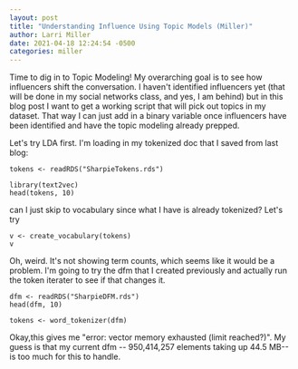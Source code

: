 ```yaml
---
layout: post
title: "Understanding Influence Using Topic Models (Miller)"
author: Larri Miller
date: 2021-04-18 12:24:54 -0500
categories: miller
---
```



Time to dig in to Topic Modeling! My overarching goal is to see how influencers shift the conversation. I haven't identified influencers yet (that will be done in my social networks class, and yes, I am behind) but in this blog post I want to get a working script that will pick out topics in my dataset. That way I can just add in a binary variable once influencers have been identified and have the topic modeling already prepped.

Let's try LDA first. I'm loading in my tokenized doc that I saved from last blog:
```
tokens <- readRDS("SharpieTokens.rds")
```

```
library(text2vec)
head(tokens, 10)
```

can I just skip to vocabulary since what I have is already tokenized? Let's try
```
v <- create_vocabulary(tokens)
v
```

Oh, weird. It's not showing term counts, which seems like it would be a problem. I'm going to try the dfm that I created previously and actually run the token iterater to see if that changes it.
```
dfm <- readRDS("SharpieDFM.rds")
head(dfm, 10)
```

```
tokens <- word_tokenizer(dfm)
```

Okay,this gives me "error: vector memory exhausted (limit reached?)". My guess is that my current dfm -- 950,414,257 elements taking up 44.5 MB-- is too much for this to handle.